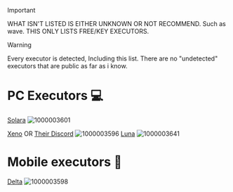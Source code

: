 
> [!IMPORTANT]  
> WHAT ISN'T LISTED IS EITHER UNKNOWN OR NOT RECOMMEND. Such as wave.
> THIS ONLY LISTS FREE/KEY EXECUTORS.

> [!WARNING]  
> Every executor is detected, Including this list. There are no "undetected" executors that are public as far as i know.



# PC Executors 💻
[Solara](https://getsolara.dev)
![1000003601](https://github.com/user-attachments/assets/a98b15ed-02f3-43a7-b682-7c76522aada2)

[Xeno](https://github.com/rlz-ve/x/releases/download/1.0.9-New/Xeno-v1.0.9-x64-New.zip)
OR
[Their Discord](https://discord.gg/getxeno)
![1000003596](https://github.com/user-attachments/assets/e1d71229-0599-4e09-8923-2efe21cc1a23)
[Luna](https://discord.gg/getluna)
![1000003641](https://github.com/user-attachments/assets/40a942ff-0c1f-488c-b55e-545f90ca868c)

# Mobile executors 📱
[Delta](https://discord.gg/deltaex)
![1000003598](https://github.com/user-attachments/assets/c61d419c-a514-44d4-8c2f-f17b95acde22)

